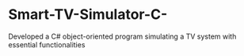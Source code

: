 # Smart-TV-Simulator-C-
Developed a C# object-oriented program simulating a TV system with essential functionalities
